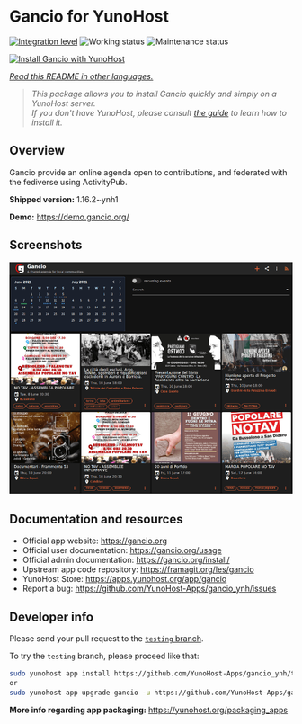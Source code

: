 <!--
N.B.: This README was automatically generated by <https://github.com/YunoHost/apps/tree/master/tools/readme_generator>
It shall NOT be edited by hand.
-->

# Gancio for YunoHost

[![Integration level](https://dash.yunohost.org/integration/gancio.svg)](https://dash.yunohost.org/appci/app/gancio) ![Working status](https://ci-apps.yunohost.org/ci/badges/gancio.status.svg) ![Maintenance status](https://ci-apps.yunohost.org/ci/badges/gancio.maintain.svg)

[![Install Gancio with YunoHost](https://install-app.yunohost.org/install-with-yunohost.svg)](https://install-app.yunohost.org/?app=gancio)

*[Read this README in other languages.](./ALL_README.md)*

> *This package allows you to install Gancio quickly and simply on a YunoHost server.*  
> *If you don't have YunoHost, please consult [the guide](https://yunohost.org/install) to learn how to install it.*

## Overview

Gancio provide an online agenda open to contributions, and federated with the fediverse using ActivityPub.


**Shipped version:** 1.16.2~ynh1

**Demo:** <https://demo.gancio.org/>

## Screenshots

![Screenshot of Gancio](./doc/screenshots/screenshot.png)

## Documentation and resources

- Official app website: <https://gancio.org>
- Official user documentation: <https://gancio.org/usage>
- Official admin documentation: <https://gancio.org/install/>
- Upstream app code repository: <https://framagit.org/les/gancio>
- YunoHost Store: <https://apps.yunohost.org/app/gancio>
- Report a bug: <https://github.com/YunoHost-Apps/gancio_ynh/issues>

## Developer info

Please send your pull request to the [`testing` branch](https://github.com/YunoHost-Apps/gancio_ynh/tree/testing).

To try the `testing` branch, please proceed like that:

```bash
sudo yunohost app install https://github.com/YunoHost-Apps/gancio_ynh/tree/testing --debug
or
sudo yunohost app upgrade gancio -u https://github.com/YunoHost-Apps/gancio_ynh/tree/testing --debug
```

**More info regarding app packaging:** <https://yunohost.org/packaging_apps>

